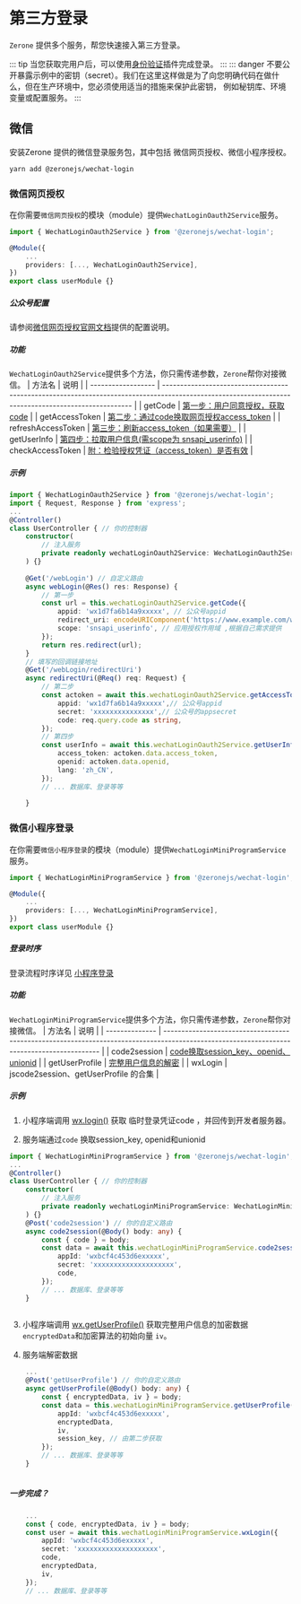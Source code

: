 # 第三方登录

`Zerone` 提供多个服务，帮您快速接入第三方登录。

::: tip
当您获取完用户后，可以使用[身份验证](./auth.md)插件完成登录。
:::
::: danger
不要公开暴露示例中的密钥（secret）。我们在这里这样做是为了向您明确代码在做什么，但在生产环境中，您必须使用适当的措施来保护此密钥，
例如秘钥库、环境变量或配置服务。
:::
## 微信
安装Zerone 提供的微信登录服务包，其中包括 微信网页授权、微信小程序授权。
```bash
yarn add @zeronejs/wechat-login
```

### 微信网页授权

在你需要`微信网页授权`的模块（module）提供`WechatLoginOauth2Service`服务。

```ts
import { WechatLoginOauth2Service } from '@zeronejs/wechat-login';

@Module({
    ...
    providers: [..., WechatLoginOauth2Service],
})
export class userModule {}
```
##### 公众号配置 
请参阅[微信网页授权官网文档](https://developers.weixin.qq.com/doc/offiaccount/OA_Web_Apps/Wechat_webpage_authorization.html)提供的配置说明。

##### 功能
`WechatLoginOauth2Service`提供多个方法，你只需传递参数，`Zerone`帮你对接微信。
| 方法名             | 说明                                                                                                                                                |
| ------------------ | --------------------------------------------------------------------------------------------------------------------------------------------------- |
| getCode            | [第一步：用户同意授权，获取code](https://developers.weixin.qq.com/doc/offiaccount/OA_Web_Apps/Wechat_webpage_authorization.html#0)                  |
| getAccessToken     | [第二步：通过code换取网页授权access_token](https://developers.weixin.qq.com/doc/offiaccount/OA_Web_Apps/Wechat_webpage_authorization.html#1)        |
| refreshAccessToken | [第三步：刷新access_token（如果需要）](https://developers.weixin.qq.com/doc/offiaccount/OA_Web_Apps/Wechat_webpage_authorization.html#2)            |
| getUserInfo        | [第四步：拉取用户信息(需scope为 snsapi_userinfo)](https://developers.weixin.qq.com/doc/offiaccount/OA_Web_Apps/Wechat_webpage_authorization.html#3) |
| checkAccessToken   | [附：检验授权凭证（access_token）是否有效](https://developers.weixin.qq.com/doc/offiaccount/OA_Web_Apps/Wechat_webpage_authorization.html#4)        |

##### 示例

```ts
import { WechatLoginOauth2Service } from '@zeronejs/wechat-login';
import { Request, Response } from 'express';
...
@Controller()
class UserController { // 你的控制器
    constructor(
        // 注入服务
        private readonly wechatLoginOauth2Service: WechatLoginOauth2Service,
    ) {}
    
    @Get('/webLogin') // 自定义路由
    async webLogin(@Res() res: Response) {
        // 第一步
        const url = this.wechatLoginOauth2Service.getCode({
            appid: 'wx1d7fa6b14a9xxxxx', // 公众号appid
            redirect_uri: encodeURIComponent('https://www.example.com/webLogin/redirectUri'), // 授权后重定向的回调链接地址， 请填写你自己的
            scope: 'snsapi_userinfo', // 应用授权作用域 ,根据自己需求提供
        });
        return res.redirect(url);
    }
    // 填写的回调链接地址
    @Get('/webLogin/redirectUri')
    async redirectUri(@Req() req: Request) {
        // 第二步
        const actoken = await this.wechatLoginOauth2Service.getAccessToken({
            appid: 'wx1d7fa6b14a9xxxxx',// 公众号appid
            secret: 'xxxxxxxxxxxxxxx',// 公众号的appsecret
            code: req.query.code as string,
        });
        // 第四步
        const userInfo = await this.wechatLoginOauth2Service.getUserInfo({
            access_token: actoken.data.access_token,
            openid: actoken.data.openid,
            lang: 'zh_CN',
        });
        // ... 数据库、登录等等 
     
    }
```

### 微信小程序登录

在你需要`微信小程序登录`的模块（module）提供`WechatLoginMiniProgramService`服务。

```ts
import { WechatLoginMiniProgramService } from '@zeronejs/wechat-login';

@Module({
    ...
    providers: [..., WechatLoginMiniProgramService],
})
export class userModule {}
```
##### 登录时序 
登录流程时序详见 [小程序登录](https://developers.weixin.qq.com/miniprogram/dev/framework/open-ability/login.html)
##### 功能
`WechatLoginMiniProgramService`提供多个方法，你只需传递参数，`Zerone`帮你对接微信。
| 方法名         | 说明                                                                                                                                       |
| -------------- | ------------------------------------------------------------------------------------------------------------------------------------------ |
| code2session   | [code换取session_key、openid、unionid](https://developers.weixin.qq.com/miniprogram/dev/api-backend/open-api/login/auth.code2Session.html) |
| getUserProfile | [完整用户信息的解密](https://developers.weixin.qq.com/miniprogram/dev/framework/open-ability/signature.html)                               |
| wxLogin        | jscode2session、getUserProfile 的合集                                                                                                      |

##### 示例

1. 小程序端调用 [wx.login()](https://developers.weixin.qq.com/miniprogram/dev/api/open-api/login/wx.login.html) 获取 临时登录凭证code ，并回传到开发者服务器。

2. 服务端通过`code` 换取session_key, openid和unionid

```ts
import { WechatLoginMiniProgramService } from '@zeronejs/wechat-login';
...
@Controller()
class UserController { // 你的控制器
    constructor(
        // 注入服务
        private readonly wechatLoginMiniProgramService: WechatLoginMiniProgramService,
    ) {}
    @Post('code2session') // 你的自定义路由
    async code2session(@Body() body: any) {
        const { code } = body;
        const data = await this.wechatLoginMiniProgramService.code2session({
            appId: 'wxbcf4c453d6exxxxx',
            secret: 'xxxxxxxxxxxxxxxxxxxx',
            code,
        });
        // ... 数据库、登录等等
    }
    
```
3. 小程序端调用 [wx.getUserProfile()](https://developers.weixin.qq.com/miniprogram/dev/api/open-api/user-info/wx.getUserProfile.html) 获取完整用户信息的加密数据`encryptedData`和加密算法的初始向量 `iv`。

4. 服务端解密数据

```ts
    ...
    @Post('getUserProfile') // 你的自定义路由
    async getUserProfile(@Body() body: any) {
        const { encryptedData, iv } = body;
        const data = this.wechatLoginMiniProgramService.getUserProfile({
            appId: 'wxbcf4c453d6exxxxx',
            encryptedData,
            iv,
            session_key, // 由第二步获取
        });
        // ... 数据库、登录等等
    }
    
```
##### 一步完成？
```ts
    ...
    const { code, encryptedData, iv } = body;
    const user = await this.wechatLoginMiniProgramService.wxLogin({
        appId: 'wxbcf4c453d6exxxxx',
        secret: 'xxxxxxxxxxxxxxxxxxxx',
        code,
        encryptedData,
        iv,
    });
    // ... 数据库、登录等等
```
